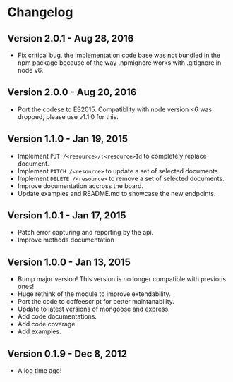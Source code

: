 # Changelog

## Version 2.0.1 - Aug 28, 2016
* Fix critical bug, the implementation code base was not bundled in the npm package because of the way .npmignore works with .gitignore in node v6.

## Version 2.0.0 - Aug 20, 2016
* Port the codese to ES2015. Compatiblity with node version <6 was dropped, please use v1.1.0 for this.

## Version 1.1.0 - Jan 19, 2015
* Implement `PUT /<resource>/:<resource>Id` to completely replace document.
* Implement `PATCH /<resource>` to update a set of selected documents.
* Implement `DELETE /<resource>` to remove a set of selected documents.
* Improve documentation accross the board.
* Update examples and README.md to showcase the new endpoints.

## Version 1.0.1 - Jan 17, 2015
* Patch error capturing and reporting by the api.
* Improve methods documentation

## Version 1.0.0 - Jan 13, 2015
* Bump major version! This version is no longer compatible with previous ones!
* Huge rethink of the module to improve extendability.
* Port the code to coffeescript for better maintanability.
* Update to latest versions of mongoose and express.
* Add code documentations.
* Add code coverage.
* Add examples.

## Version 0.1.9 - Dec 8, 2012
* A log time ago!
